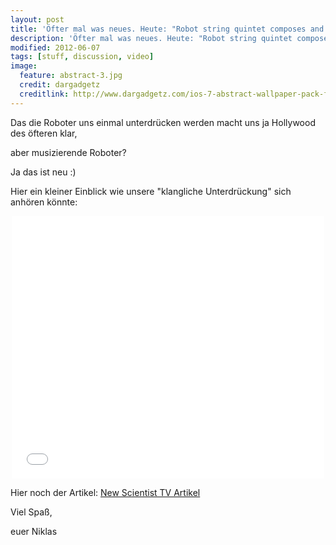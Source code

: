 ```yaml
---
layout: post
title: 'Öfter mal was neues. Heute: "Robot string quintet composes and performs music"'
description: 'Öfter mal was neues. Heute: "Robot string quintet composes and performs music"'
modified: 2012-06-07
tags: [stuff, discussion, video]
image:
  feature: abstract-3.jpg
  credit: dargadgetz
  creditlink: http://www.dargadgetz.com/ios-7-abstract-wallpaper-pack-for-iphone-5-and-ipod-touch-retina/
---
```


Das die Roboter uns einmal unterdrücken werden macht uns ja Hollywood
des öfteren klar,

aber musizierende Roboter?

Ja das ist neu :)

Hier ein kleiner Einblick wie unsere "klangliche Unterdrückung" sich
anhören könnte:

<center>
	<iframe width="500" height="420" src="/assets/pages/robot_music.html" frameborder="0" scrolling="no"> </iframe>
</center>

Hier noch der Artikel: [New Scientist TV Artikel](http://www.newscientist.com/blogs/nstv/2012/05/smart-string-instruments-compose-and-perform-symphony.html)

Viel Spaß,

euer Niklas
